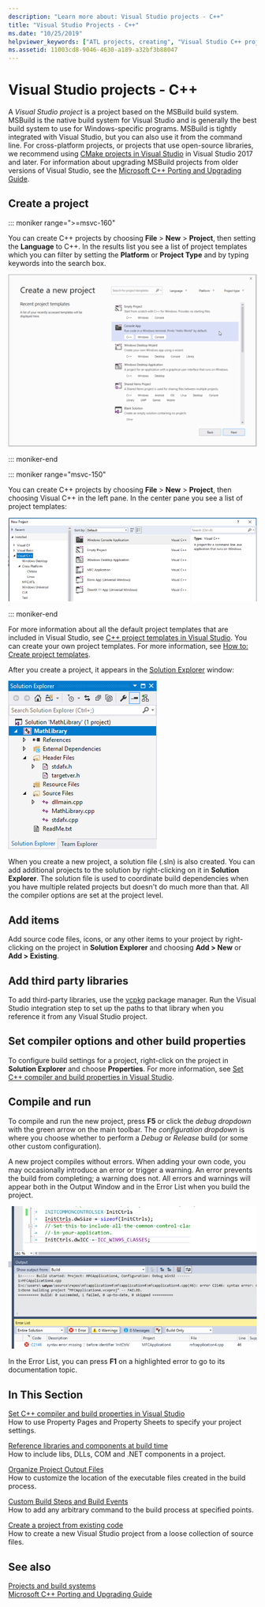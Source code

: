 ```yaml
---
description: "Learn more about: Visual Studio projects - C++"
title: "Visual Studio Projects - C++"
ms.date: "10/25/2019"
helpviewer_keywords: ["ATL projects, creating", "Visual Studio C++ projects, creating", "projects [C++], creating", "Visual Studio C++ projects", "ATL projects"]
ms.assetid: 11003cd8-9046-4630-a189-a32bf3b88047
---
```

# Visual Studio projects - C++

A *Visual Studio project* is a project based on the MSBuild build system. MSBuild is the native build system for Visual Studio and is generally the best build system to use for Windows-specific programs. MSBuild is tightly integrated with Visual Studio, but you can also use it from the command line. For cross-platform projects, or projects that use open-source libraries, we recommend using [CMake projects in Visual Studio](cmake-projects-in-visual-studio.md) in Visual Studio 2017 and later. For information about upgrading MSBuild projects from older versions of Visual Studio, see the [Microsoft C++ Porting and Upgrading Guide](../porting/visual-cpp-porting-and-upgrading-guide.md).

## Create a project

::: moniker range=">=msvc-160"

You can create C++ projects by choosing **File** > **New** > **Project**, then setting the **Language** to C++. In the results list you see a list of project templates which you can filter by setting the **Platform** or **Project Type** and by typing keywords into the search box.

   ![Screenshot of the Create a new project wizard in Visual Studio.](../build/media/vs2019-choose-console-app.png "Visual Studio 2019 New Project Dialog")

::: moniker-end

::: moniker range="msvc-150"

You can create C++ projects by choosing **File** > **New** > **Project**, then choosing Visual C++ in the left pane. In the center pane you see a list of project templates:

   ![Screenshot of the New Project dialog, showing available project templates.](../overview/media/vs2017-new-project.png "Visual Studio 2017 New Project Dialog")

::: moniker-end

For more information about all the default project templates that are included in Visual Studio, see [C++ project templates in Visual Studio](reference/visual-cpp-project-types.md). You can create your own project templates. For more information, see [How to: Create project templates](/visualstudio/ide/how-to-create-project-templates).

After you create a project, it appears in the [Solution Explorer](/visualstudio/ide/solutions-and-projects-in-visual-studio) window:

   ![Screenshot of the Solution Explorer window.](media/mathlibrary-solution-explorer-153.png)

When you create a new project, a solution file (.sln) is also created. You can add additional projects to the solution by right-clicking on it in **Solution Explorer**. The solution file is used to coordinate build dependencies when you have multiple related projects but doesn't do much more than that. All the compiler options are set at the project level.

## Add items

Add source code files, icons, or any other items to your project by right-clicking on the project in **Solution Explorer** and choosing **Add > New** or **Add > Existing**.

## Add third party libraries

To add third-party libraries, use the [vcpkg](https://vcpkg.io/) package manager. Run the Visual Studio integration step to set up the paths to that library when you reference it from any Visual Studio project.

## Set compiler options and other build properties

To configure build settings for a project, right-click on the project in **Solution Explorer** and choose **Properties**. For more information, see [Set C++ compiler and build properties in Visual Studio](working-with-project-properties.md).

## Compile and run

To compile and run the new project, press **F5** or click the *debug dropdown* with the green arrow on the main toolbar. The *configuration dropdown* is where you choose whether to perform a *Debug* or *Release* build (or some other custom configuration).

A new project compiles without errors. When adding your own code, you may occasionally introduce an error or trigger a warning. An error prevents the build from completing; a warning does not. All errors and warnings will appear both in the Output Window and in the Error List when you build the project.

   ![Screenshot of the Output window and Error list.](../overview/media/vs2017-output-error-list.png)

In the Error List, you can press **F1** on a highlighted error to go to its documentation topic.

## In This Section

[Set C++ compiler and build properties in Visual Studio](working-with-project-properties.md)<br/>
How to use Property Pages and Property Sheets to specify your project settings.

[Reference libraries and components at build time](adding-references-in-visual-cpp-projects.md)<br/>
How to include libs, DLLs, COM and .NET components in a project.

[Organize Project Output Files](how-to-organize-project-output-files-for-builds.md)<br/>
How to customize the location of the executable files created in the build process.

[Custom Build Steps and Build Events](understanding-custom-build-steps-and-build-events.md)<br/>
How to add any arbitrary command to the build process at specified points.

[Create a project from existing code](how-to-create-a-cpp-project-from-existing-code.md)<br/>
How to create a new Visual Studio project from a loose collection of source files.

## See also

[Projects and build systems](projects-and-build-systems-cpp.md)<br>
[Microsoft C++ Porting and Upgrading Guide](../porting/visual-cpp-porting-and-upgrading-guide.md)
